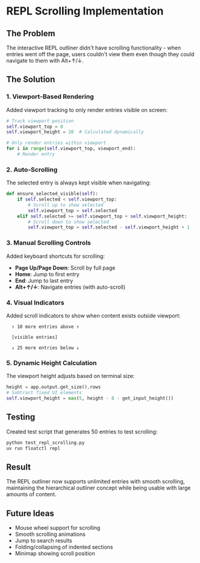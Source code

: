 # REPL Scrolling Implementation

## The Problem
The interactive REPL outliner didn't have scrolling functionality - when entries went off the page, users couldn't view them even though they could navigate to them with Alt+↑/↓.

## The Solution

### 1. Viewport-Based Rendering
Added viewport tracking to only render entries visible on screen:

```python
# Track viewport position
self.viewport_top = 0
self.viewport_height = 20  # Calculated dynamically

# Only render entries within viewport
for i in range(self.viewport_top, viewport_end):
    # Render entry
```

### 2. Auto-Scrolling
The selected entry is always kept visible when navigating:

```python
def ensure_selected_visible(self):
    if self.selected < self.viewport_top:
        # Scroll up to show selected
        self.viewport_top = self.selected
    elif self.selected >= self.viewport_top + self.viewport_height:
        # Scroll down to show selected
        self.viewport_top = self.selected - self.viewport_height + 1
```

### 3. Manual Scrolling Controls
Added keyboard shortcuts for scrolling:
- **Page Up/Page Down**: Scroll by full page
- **Home**: Jump to first entry
- **End**: Jump to last entry
- **Alt+↑/↓**: Navigate entries (with auto-scroll)

### 4. Visual Indicators
Added scroll indicators to show when content exists outside viewport:
```
  ↑ 10 more entries above ↑
  
  [visible entries]
  
  ↓ 25 more entries below ↓
```

### 5. Dynamic Height Calculation
The viewport height adjusts based on terminal size:
```python
height = app.output.get_size().rows
# Subtract fixed UI elements
self.viewport_height = max(5, height - 8 - get_input_height())
```

## Testing
Created test script that generates 50 entries to test scrolling:
```bash
python test_repl_scrolling.py
uv run floatctl repl
```

## Result
The REPL outliner now supports unlimited entries with smooth scrolling, maintaining the hierarchical outliner concept while being usable with large amounts of content.

## Future Ideas
- Mouse wheel support for scrolling
- Smooth scrolling animations
- Jump to search results
- Folding/collapsing of indented sections
- Minimap showing scroll position